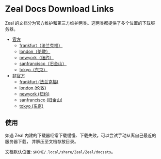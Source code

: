 # Zeal Docs Download Links

Zeal 的文档分为官方维护和第三方维护两类。这两类都提供了多个位置的下载服务器。

+ [官方]
    + [frankfurt（法兰克福）]
    + [london（伦敦）]
    + [newyork（纽约）]
    + [sanfrancisco（旧金山）]
    + [tokyo（东京）]
+ [非官方]
    + [frankfurt (法兰克福)]
    + [london (伦敦)]
    + [newyork (纽约)]
    + [sanfrancisco (旧金山)]
    + [tokyo (东京)]

[官方]: https://github.com/kitty-panics/zeal-docs-download-links/blob/master/official.txt
[frankfurt（法兰克福）]: https://github.com/kitty-panics/zeal-docs-download-links/blob/master/official-frankfurt.txt
[london（伦敦）]: https://github.com/kitty-panics/zeal-docs-download-links/blob/master/official-london.txt
[newyork（纽约）]: https://github.com/kitty-panics/zeal-docs-download-links/blob/master/official-newyork.txt
[sanfrancisco（旧金山）]: https://github.com/kitty-panics/zeal-docs-download-links/blob/master/official-sanfrancisco.txt
[tokyo（东京）]: https://github.com/kitty-panics/zeal-docs-download-links/blob/master/official-tokyo.txt
[非官方]: https://github.com/kitty-panics/zeal-docs-download-links/blob/master/unofficial.txt
[frankfurt (法兰克福)]: https://github.com/kitty-panics/zeal-docs-download-links/blob/master/unofficial-frankfurt.txt
[london (伦敦)]: https://github.com/kitty-panics/zeal-docs-download-links/blob/master/unofficial-london.txt
[newyork (纽约)]: https://github.com/kitty-panics/zeal-docs-download-links/blob/master/unofficial-newyork.txt
[sanfrancisco (旧金山)]: https://github.com/kitty-panics/zeal-docs-download-links/blob/master/unofficial-sanfrancisco.txt
[tokyo (东京)]: https://github.com/kitty-panics/zeal-docs-download-links/blob/master/unofficial-tokyo.txt

## 使用

如遇 Zeal 内建的下载器经常下载缓慢、下载失败，可以尝试手动从离自己最近的服务器下载，
并解压至文档存放目录。

文档默认位置: `$HOME/.local/share/Zeal/Zeal/docsets`。

